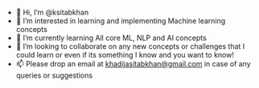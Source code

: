 - 👋 Hi, I’m @ksitabkhan
- 👀 I’m interested in learning and implementing Machine learning concepts
- 🌱 I’m currently learning All core ML, NLP and AI concepts
- 💞️ I’m looking to collaborate on any new concepts or challenges that I could learn or even if its something I know and you want to know!
- 📫 Please drop an email at khadijasitabkhan@gmail.com in case of any queries or suggestions

<!---
ksitabkhan/ksitabkhan is a ✨ special ✨ repository because its `README.md` (this file) appears on your GitHub profile.
You can click the Preview link to take a look at your changes.
--->
